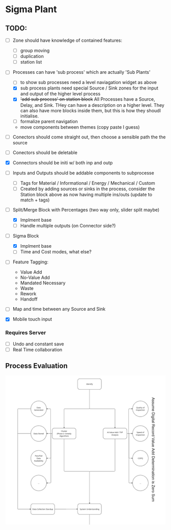 # Sigma Plant

## TODO:

- [ ] Zone should have knowledge of contained features:
  - [ ] group moving
  - [ ] duplication
  - [ ] station list

- [ ] Processes can have 'sub process' which are actually 'Sub Plants'
  - [ ] to show sub processes need a level naviagation widget as above 
  -  [X] sub process plants need special Source / Sink zones for the input and output of the higher level process
  - [X] ~~'add sub process' on station block~~ All Processes have a Source, Delay, and Sink. THey can have a description on a higher level. They can also have more blocks inside them, but this is how they shoudl initialise.
  - [ ] formalize parent navigation
  - move components between themes (copy paste I guess)

- [ ] Conectors should come straight out, then choose a sensible path the the source
- [ ] Conectors should be deletable
- [X] Connectors should be initi w/ both inp and outp

- [ ] Inputs and Outputs should be addable components to subprocesse
  - [ ] Tags for Material / Informational /  Energy / Mechanical / Custom
  - [ ] Created by adding sources or sinks in the process, consider the Station block above as now having multiple ins/outs (update to match + tags)

- [ ] Split/Merge Block with Percentages (two way only, slider split maybe)
  - [X] Implment base
  - [ ] Handle multiple outputs (on Connector side?)

- [ ] Sigma Block
  - [X] Implment base
  - [ ] Time and Cost modes, what else?

- [ ] Feature Tagging:
  - Value Add
  - No-Value Add
  - Mandated Necessary
  - Waste
  - Rework
  - Handoff

- [ ] Map and time between any Source and Sink

- [X] Mobile touch input


### Requires Server
- [ ] Undo and constant save 
- [ ] Real Time collaboration 

## Process Evaluation
 ![Something like this](assets/screenshot.png)
